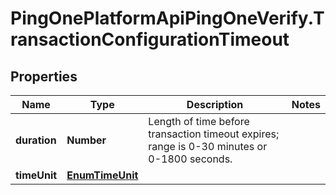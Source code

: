 # PingOnePlatformApiPingOneVerify.TransactionConfigurationTimeout

## Properties

Name | Type | Description | Notes
------------ | ------------- | ------------- | -------------
**duration** | **Number** | Length of time before transaction timeout expires; range is 0-30 minutes or 0-1800 seconds. | 
**timeUnit** | [**EnumTimeUnit**](EnumTimeUnit.md) |  | 


